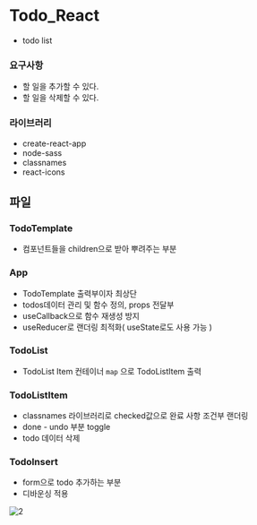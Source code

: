 # Todo_React

- todo list

### **요구사항**

- 할 일을 추가할 수 있다.
- 할 일을 삭제할 수 있다.

### **라이브러리**

- create-react-app
- node-sass
- classnames
- react-icons

## 파일

### TodoTemplate

- 컴포넌트들을 children으로 받아 뿌려주는 부분

### App

- TodoTemplate 출력부이자 최상단
- todos데이터 관리 및 함수 정의, props 전달부
- useCallback으로 함수 재생성 방지
- useReducer로 랜더링 최적화( useState로도 사용 가능 )

### TodoList

- TodoList Item 컨테이너 `map` 으로 TodoListItem 출력

### TodoListItem

- classnames 라이브러리로 checked값으로 완료 사항 조건부 랜더링
- done - undo 부분 toggle
- todo 데이터 삭제

### TodoInsert

- form으로 todo 추가하는 부분
- 디바운싱 적용


![2](https://user-images.githubusercontent.com/55486644/107733331-1ef98100-6d3e-11eb-8d08-e47afdd735c9.gif)
